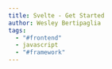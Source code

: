 ```yaml
---
title: Svelte - Get Started
author: Wesley Bertipaglia
tags:
  - "#frontend"
  - javascript
  - "#framework"
---
```

